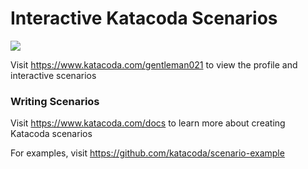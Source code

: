 # Interactive Katacoda Scenarios

[![](http://shields.katacoda.com/katacoda/gentleman021/count.svg)](https://www.katacoda.com/gentleman021 "Get your profile on Katacoda.com")

Visit https://www.katacoda.com/gentleman021 to view the profile and interactive scenarios

### Writing Scenarios
Visit https://www.katacoda.com/docs to learn more about creating Katacoda scenarios

For examples, visit https://github.com/katacoda/scenario-example
